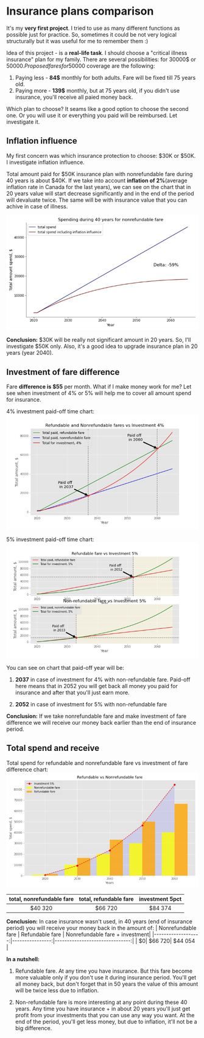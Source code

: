 # Insurance plans comparison

It's my **very first project**. I tried to use as many different functions as possible just for practice. So, sometimes it could be not very logical structurally but it was useful for me to remember them :)

Idea of this project - is a **real-life task**. I should choose a "critical illness insurance" plan for my family.
There are several possibilities: for 30000$ or 50000$.
Proposed fares for 50000$ coverage are the following:
1. Paying less - **84$** monthly for both adults. Fare will be fixed till 75 years old.
2. Paying more - **139$** monthly, but at 75 years old, if you didn't use insurance, you'll receive all paied money back.

Which plan to choose? It seams like a good option to choose the second one. Or you will use it or everything you paid will be reimbursed. Let investigate it.

## Inflation influence
My first concern was which insurance protection to choose: $30K or $50K. I investigate inflation influence.

Total amount paid for $50K insurance plan with nonrefundable fare during 40 years is about $40K. If we take into account **inflation of 2%**(average inflation rate in Canada for the last years), we can see on the chart that in 20 years value will start decrease significantly and in the end of the period will devaluate twice. The same will be with insurance value that you can achive in case of illness.
 
![](files/total_vs_inflation.jpg)


**Conclusion:** $30K will be really not significant amount in 20 years. So, I'll investigate $50K only. Also, it's a good idea to upgrade insurance plan in 20 years (year 2040).

## Investment of fare difference
Fare **difference is $55** per month. What if I make money work for me?
Let see when investment of 4% or 5% will help me to cover all amount spend for insurance.

4% investment paid-off time chart:
![](files/Paid_off_time2.jpg)

5% investment paid-off time chart:
![](files/Paid_off_time.jpg)

You can see on chart that paid-off year will be:
 
 1. **2037** in case of investment for 4% with non-refundable fare.
 Paid-off here means that in 2052 you will get back all money you paid for insurance and after that you'll just earn more.
 
 2. **2052** in case of investment for 5% with non-refundable fare

**Conclusion:** If we take nonrefundable fare and make investment of fare difference we will receive our money back earlier than the end of insurance period. 

## Total spend and receive

Total spend for refundable and nonrefundable fare vs investment of fare difference chart:
![](files/Ref_vs_nonref.jpg)

|total, nonrefundable fare | total, refundable fare | investment 5pct |
|:------------------------:|:----------------------:|:---------------:|
|$40 320                   |$66 720                 |$84 374          |



**Conclusion:** In case insurance wasn't used, in 40 years (end of insurance period) you will receive your money back in the amount of:
| Nonrefundable fare | Refundable fare | Nonrefundable fare + investment|
|-------------------:|----------------:|-------------------------------:|
|                  $0|          $66 720|                        $44 054 |

**In a nutshell:**
1. Refundable fare. At any time you have insurance. But this fare become more valuable only if you don't use it during insurance period. You'll get all money back, but don't forget that in 50 years the value of this amount will be twice less due to inflation.

2. Non-refundable fare is more interesting at any point during these 40 years. Any time you have insurance + in about 20 years you'll just get profit from your investments that you can use any way you want. At the end of the period, you'll get less money, but due to inflation, it'll not be a big difference. 